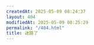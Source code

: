 ```yaml
---
createdAt: 2025-05-09 08:24:37
layout: 404
modifiedAt: 2025-05-09 08:25:29
permalink: "/404.html"
title: 迷路了
---
```

